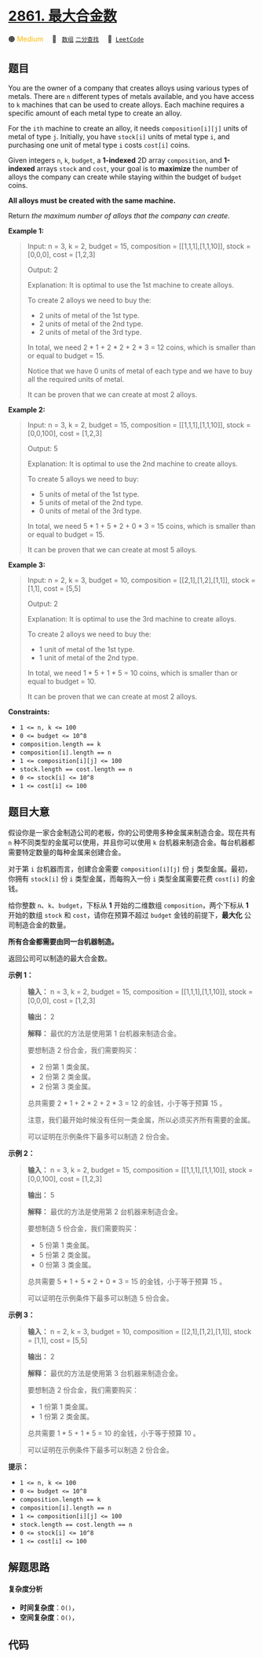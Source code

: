 # [2861. 最大合金数](https://leetcode.com/problems/maximum-number-of-alloys)

🟠 <font color=#ffb800>Medium</font>&emsp; 🔖&ensp; [`数组`](/outline/tag/array.md) [`二分查找`](/outline/tag/binary-search.md)&emsp; 🔗&ensp;[`LeetCode`](https://leetcode.com/problems/maximum-number-of-alloys)

## 题目

You are the owner of a company that creates alloys using various types of
metals. There are `n` different types of metals available, and you have access
to `k` machines that can be used to create alloys. Each machine requires a
specific amount of each metal type to create an alloy.

For the `ith` machine to create an alloy, it needs `composition[i][j]` units
of metal of type `j`. Initially, you have `stock[i]` units of metal type `i`,
and purchasing one unit of metal type `i` costs `cost[i]` coins.

Given integers `n`, `k`, `budget`, a **1-indexed** 2D array `composition`, and
**1-indexed** arrays `stock` and `cost`, your goal is to **maximize** the
number of alloys the company can create while staying within the budget of
`budget` coins.

**All alloys must be created with the same machine.**

Return _the maximum number of alloys that the company can create_.



**Example 1:**

> Input: n = 3, k = 2, budget = 15, composition = [[1,1,1],[1,1,10]], stock = [0,0,0], cost = [1,2,3]
> 
> Output: 2
> 
> Explanation: It is optimal to use the 1st machine to create alloys.
> 
> To create 2 alloys we need to buy the:
> - 2 units of metal of the 1st type.
> - 2 units of metal of the 2nd type.
> - 2 units of metal of the 3rd type.
> 
> In total, we need 2 * 1 + 2 * 2 + 2 * 3 = 12 coins, which is smaller than or equal to budget = 15.
> 
> Notice that we have 0 units of metal of each type and we have to buy all the required units of metal.
> 
> It can be proven that we can create at most 2 alloys.

**Example 2:**

> Input: n = 3, k = 2, budget = 15, composition = [[1,1,1],[1,1,10]], stock = [0,0,100], cost = [1,2,3]
> 
> Output: 5
> 
> Explanation: It is optimal to use the 2nd machine to create alloys.
> 
> To create 5 alloys we need to buy:
> - 5 units of metal of the 1st type.
> - 5 units of metal of the 2nd type.
> - 0 units of metal of the 3rd type.
> 
> In total, we need 5 * 1 + 5 * 2 + 0 * 3 = 15 coins, which is smaller than or equal to budget = 15.
> 
> It can be proven that we can create at most 5 alloys.

**Example 3:**

> Input: n = 2, k = 3, budget = 10, composition = [[2,1],[1,2],[1,1]], stock = [1,1], cost = [5,5]
> 
> Output: 2
> 
> Explanation: It is optimal to use the 3rd machine to create alloys.
> 
> To create 2 alloys we need to buy the:
> - 1 unit of metal of the 1st type.
> - 1 unit of metal of the 2nd type.
> 
> In total, we need 1 * 5 + 1 * 5 = 10 coins, which is smaller than or equal to budget = 10.
> 
> It can be proven that we can create at most 2 alloys.

**Constraints:**

  * `1 <= n, k <= 100`
  * `0 <= budget <= 10^8`
  * `composition.length == k`
  * `composition[i].length == n`
  * `1 <= composition[i][j] <= 100`
  * `stock.length == cost.length == n`
  * `0 <= stock[i] <= 10^8`
  * `1 <= cost[i] <= 100`


## 题目大意

假设你是一家合金制造公司的老板，你的公司使用多种金属来制造合金。现在共有 `n` 种不同类型的金属可以使用，并且你可以使用 `k`
台机器来制造合金。每台机器都需要特定数量的每种金属来创建合金。

对于第 `i` 台机器而言，创建合金需要 `composition[i][j]` 份 `j` 类型金属。最初，你拥有 `stock[i]` 份 `i`
类型金属，而每购入一份 `i` 类型金属需要花费 `cost[i]` 的金钱。

给你整数 `n`、`k`、`budget`，下标从 **1** 开始的二维数组 `composition`，两个下标从 **1** 开始的数组
`stock` 和 `cost`，请你在预算不超过 `budget` 金钱的前提下，**最大化** 公司制造合金的数量。

**所有合金都需要由同一台机器制造。**

返回公司可以制造的最大合金数。



**示例 1：**

> 
> 
> 
> 
> 
> **输入：** n = 3, k = 2, budget = 15, composition = [[1,1,1],[1,1,10]], stock = [0,0,0], cost = [1,2,3]
> 
> **输出：** 2
> 
> **解释：** 最优的方法是使用第 1 台机器来制造合金。
> 
> 要想制造 2 份合金，我们需要购买：
> - 2 份第 1 类金属。
> - 2 份第 2 类金属。
> - 2 份第 3 类金属。
> 
> 总共需要 2 * 1 + 2 * 2 + 2 * 3 = 12 的金钱，小于等于预算 15 。
> 
> 注意，我们最开始时候没有任何一类金属，所以必须买齐所有需要的金属。
> 
> 可以证明在示例条件下最多可以制造 2 份合金。
> 
> 

**示例 2：**

> 
> 
> 
> 
> 
> **输入：** n = 3, k = 2, budget = 15, composition = [[1,1,1],[1,1,10]], stock = [0,0,100], cost = [1,2,3]
> 
> **输出：** 5
> 
> **解释：** 最优的方法是使用第 2 台机器来制造合金。 
> 
> 要想制造 5 份合金，我们需要购买： 
> - 5 份第 1 类金属。
> - 5 份第 2 类金属。 
> - 0 份第 3 类金属。 
> 
> 总共需要 5 * 1 + 5 * 2 + 0 * 3 = 15 的金钱，小于等于预算 15 。 
> 
> 可以证明在示例条件下最多可以制造 5 份合金。
> 
> 

**示例 3：**

> 
> 
> 
> 
> 
> **输入：** n = 2, k = 3, budget = 10, composition = [[2,1],[1,2],[1,1]], stock = [1,1], cost = [5,5]
> 
> **输出：** 2
> 
> **解释：** 最优的方法是使用第 3 台机器来制造合金。
> 
> 要想制造 2 份合金，我们需要购买：
> - 1 份第 1 类金属。
> - 1 份第 2 类金属。
> 
> 总共需要 1 * 5 + 1 * 5 = 10 的金钱，小于等于预算 10 。
> 
> 可以证明在示例条件下最多可以制造 2 份合金。
> 
> 



**提示：**

  * `1 <= n, k <= 100`
  * `0 <= budget <= 10^8`
  * `composition.length == k`
  * `composition[i].length == n`
  * `1 <= composition[i][j] <= 100`
  * `stock.length == cost.length == n`
  * `0 <= stock[i] <= 10^8`
  * `1 <= cost[i] <= 100`


## 解题思路

#### 复杂度分析

- **时间复杂度**：`O()`，
- **空间复杂度**：`O()`，

## 代码

```javascript

```